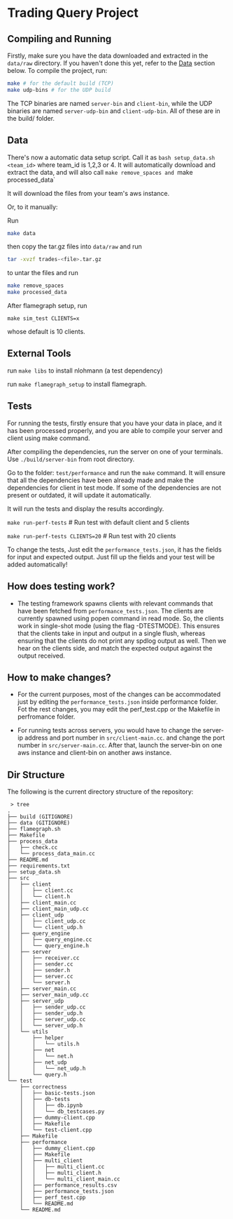 # Trading Query Project

## Compiling and Running
Firstly, make sure you have the data downloaded and extracted in the `data/raw` directory. If you haven't done this yet, refer to the [Data](#data) section below.
To compile the project, run:

```bash
make # for the default build (TCP)
make udp-bins # for the UDP build
```
The TCP binaries are named `server-bin` and `client-bin`, while the UDP binaries are named `server-udp-bin` and `client-udp-bin`. All of these are in the build/ folder.

## Data
There's now a automatic data setup script. Call it as `bash setup_data.sh <team_id>` where team_id is 1,2,3 or 4. It will automatically download and extract the data, and will also call `make remove_spaces and `make processed_data`

It will download the files from your team's aws instance.

Or, to it manually:

Run

```bash
make data
```
then copy the tar.gz files into `data/raw` and run

```bash
tar -xvzf trades-<file>.tar.gz
```

to untar the files and run

```bash
make remove_spaces  
make processed_data
```
After flamegraph setup, run
```
make sim_test CLIENTS=x
```
whose default is 10 clients. 

## External Tools
run `make libs` to install nlohmann (a test dependency)

run `make flamegraph_setup` to install flamegraph.

## Tests
For running the tests, firstly ensure that you have your data in place, and it has been processed properly, and you are able to compile your server and client using make command.

After compiling the dependencies, run the server on one of your terminals. Use ```./build/server-bin``` from root directory.

Go to the folder: ```test/performance``` and run the ```make``` command. It will ensure that all the dependencies have been already made and make the dependencies for client in test mode. If some of the dependencies are not present or outdated, it will update it automatically.

It will run the tests and display the results accordingly. 

```make run-perf-tests```   # Run test with default client and 5 clients

```make run-perf-tests CLIENTS=20```   # Run test with 20 clients

To change the tests, Just edit the ```performance_tests.json```, it has the fields for input and expected output. Just fill up the fields and your test will be added automatically!

## How does testing work?
- The testing framework spawns clients with relevant commands that have been fetched from ```performance_tests.json```. The clients are currently spawned using popen command in read mode. So, the clients work in single-shot mode (using the flag -DTESTMODE). This ensures that the clients take in input and output in a single flush, whereas ensuring that the clients do not print any spdlog output as well. Then we hear on the clients side, and match the expected output against the output received.

## How to make changes?
- For the current purposes, most of the changes can be accommodated just by editing the ```performance_tests.json``` inside performance folder. Fot the rest changes, you may edit the perf_test.cpp or the Makefile in perfromance folder.

- For running tests across servers, you would have to change the server-ip address and port number in ```src/client-main.cc```. and change the port number in ```src/server-main.cc```.
After that, launch the server-bin on one aws instance and client-bin on another aws instance.

## Dir Structure
The following is the current directory structure of the repository:

```
 > tree       
.
├── build (GITIGNORE)
├── data (GITIGNORE)
├── flamegraph.sh
├── Makefile
├── process_data
│   ├── check.cc
│   └── process_data_main.cc
├── README.md
├── requirements.txt
├── setup_data.sh
├── src
│   ├── client
│   │   ├── client.cc
│   │   └── client.h
│   ├── client_main.cc
│   ├── client_main_udp.cc
│   ├── client_udp
│   │   ├── client_udp.cc
│   │   └── client_udp.h
│   ├── query_engine
│   │   ├── query_engine.cc
│   │   └── query_engine.h
│   ├── server
│   │   ├── receiver.cc
│   │   ├── sender.cc
│   │   ├── sender.h
│   │   ├── server.cc
│   │   └── server.h
│   ├── server_main.cc
│   ├── server_main_udp.cc
│   ├── server_udp
│   │   ├── sender_udp.cc
│   │   ├── sender_udp.h
│   │   ├── server_udp.cc
│   │   └── server_udp.h
│   └── utils
│       ├── helper
│       │   └── utils.h
│       ├── net
│       │   └── net.h
│       ├── net_udp
│       │   └── net_udp.h
│       └── query.h
└── test
    ├── correctness
    │   ├── basic-tests.json
    │   ├── db-tests
    │   │   ├── db.ipynb
    │   │   └── db_testcases.py
    │   ├── dummy-client.cpp
    │   ├── Makefile
    │   └── test-client.cpp
    ├── Makefile
    ├── performance
    │   ├── dummy_client.cpp
    │   ├── Makefile
    │   ├── multi_client
    │   │   ├── multi_client.cc
    │   │   ├── multi_client.h
    │   │   └── multi_client_main.cc
    │   ├── performance_results.csv
    │   ├── performance_tests.json
    │   ├── perf_test.cpp
    │   └── README.md
    └── README.md
```
